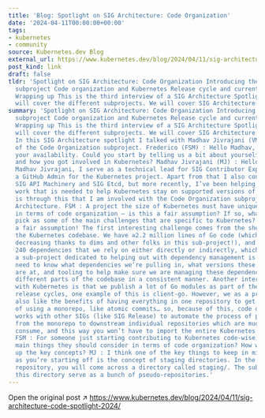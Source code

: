 ```yaml
---
title: 'Blog: Spotlight on SIG Architecture: Code Organization'
date: '2024-04-11T00:00:00+00:00'
tags:
- kubernetes
- community
source: Kubernetes.dev Blog
external_url: https://www.kubernetes.dev/blog/2024/04/11/sig-architecture-code-spotlight-2024/
post_kind: link
draft: false
tldr: 'Spotlight on SIG Architecture: Code Organization Introducing the Code Organization
  subproject Code organization and Kubernetes Release cycle and current priorities
  Wrapping up This is the third interview of a SIG Architecture Spotlight series that
  will cover the different subprojects. We will cover SIG Architecture: Code Organization.'
summary: 'Spotlight on SIG Architecture: Code Organization Introducing the Code Organization
  subproject Code organization and Kubernetes Release cycle and current priorities
  Wrapping up This is the third interview of a SIG Architecture Spotlight series that
  will cover the different subprojects. We will cover SIG Architecture: Code Organization.
  In this SIG Architecture spotlight I talked with Madhav Jivrajani (VMware), a member
  of the Code Organization subproject. Frederico (FSM) : Hello Madhav, thank you for
  your availability. Could you start by telling us a bit about yourself, your role
  and how you got involved in Kubernetes? Madhav Jivrajani (MJ) : Hello! My name is
  Madhav Jivrajani, I serve as a technical lead for SIG Contributor Experience and
  a GitHub Admin for the Kubernetes project. Apart from that I also contribute to
  SIG API Machinery and SIG Etcd, but more recently, I’ve been helping out with the
  work that is needed to help Kubernetes stay on supported versions of Go , and it
  is through this that I am involved with the Code Organization subproject of SIG
  Architecture. FSM : A project the size of Kubernetes must have unique challenges
  in terms of code organization – is this a fair assumption? If so, what would you
  pick as some of the main challenges that are specific to Kubernetes? MJ : That’s
  a fair assumption! The first interesting challenge comes from the sheer size of
  the Kubernetes codebase. We have ≅2.2 million lines of Go code (which is steadily
  decreasing thanks to dims and other folks in this sub-project!), and a little over
  240 dependencies that we rely on either directly or indirectly, which is why having
  a sub-project dedicated to helping out with dependency management is crucial: we
  need to know what dependencies we’re pulling in, what versions these dependencies
  are at, and tooling to help make sure we are managing these dependencies across
  different parts of the codebase in a consistent manner. Another interesting challenge
  with Kubernetes is that we publish a lot of Go modules as part of the Kubernetes
  release cycles, one example of this is client-go. However, we as a project would
  also like the benefits of having everything in one repository to get the advantages
  of using a monorepo, like atomic commits… so, because of this, code organization
  works with other SIGs (like SIG Release) to automate the process of publishing code
  from the monorepo to downstream individual repositories which are much easier to
  consume, and this way you won’t have to import the entire Kubernetes codebase! client-go
  FSM : For someone just starting contributing to Kubernetes code-wise, what are the
  main things they should consider in terms of code organization? How would you sum
  up the key concepts? MJ : I think one of the key things to keep in mind at least
  as you’re starting off is the concept of staging directories. In the kubernetes/kubernetes
  repository, you will come across a directory called staging/. The sub-folders in
  this directory serve as a bunch of pseudo-repositories.'
---
```

Open the original post ↗ https://www.kubernetes.dev/blog/2024/04/11/sig-architecture-code-spotlight-2024/
